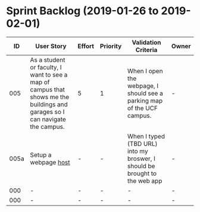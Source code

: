 # Sprint Backlog (2019-01-26 to 2019-02-01)

| ID | User Story | Effort | Priority | Validation Criteria | Owner |
|----|------------|--------|----------|---------------------|-------|
| 005 | As a student or faculty, I want to see a map of campus that shows me the buildings and garages so I can navigate the campus. | 5 | 1 | When I open the webpage, I should see a parking map of the UCF campus. | - |
| 005a | Setup a webpage [host](https://education.github.com/pack) | - | - | When I typed (TBD URL) into my broswer, I should be brought to the web app | - |
| 000 | - | - | - | - | - |
| 000 | - | - | - | - | - |
